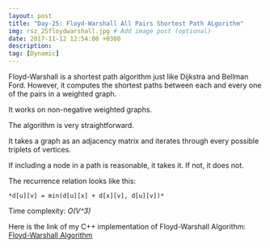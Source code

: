 ```yaml
---
layout: post
title: "Day-25: Floyd-Warshall All Pairs Shortest Path ALgorithm"
img: rsz_25floydwarshall.jpg # Add image post (optional)
date: 2017-11-12 12:54:00 +0300
description: 
tag: [Dynamic]
---
```


Floyd-Warshall is a shortest path algorithm just like Dijkstra and Bellman Ford. However, it computes the shortest paths between each and every one of the pairs in a weighted graph. 

It works on non-negative weighted graphs.

The algorithm is very straightforward. 

It takes a graph as an adjacency matrix and iterates through every possible triplets of vertices.

If including a node in a path is reasonable, it takes it. If not, it does not.

The recurrence relation looks like this: 

    *d[u][v] = min(d[u][x] + d[x][v], d[u][v])*


Time complexity: *O(V^3)* 

Here is the link of my C++ implementation of Floyd-Warshall Algorithm: [Floyd-Warshall Algorithm](https://github.com/abdurrezzak/100-Days-100-Algorithms-/blob/master/25.FloydWarshall.cpp)

